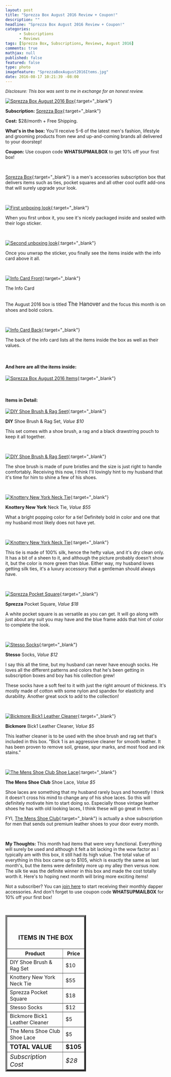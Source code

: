 ```yaml
---
layout: post
title: "Sprezza Box August 2016 Review + Coupon!"
description: ""
headline: "Sprezza Box August 2016 Review + Coupon!"
categories: 
      - Subscriptions
      - Reviews
tags: [Sprezza Box, Subscriptions, Reviews, August 2016]
comments: true
mathjax: null
published: false
featured: false
type: photo
imagefeature: "SprezzaBoxAugust2016Items.jpg"
date: 2016-08-17 10:21:39 -08:00
---
```


<i><font size="2">Disclosure: This box was sent to me in exchange for an honest review.</font></i>

[![Sprezza Box August 2016 Box](http://whatsupmailbox.com/images/SprezzaBoxAugust2016Box.jpg)](http://www.sprezzabox.com?rfsn=103516.e98b8){:target="_blank"}

**Subscription:** [Sprezza Box](http://www.sprezzabox.com?rfsn=103516.e98b8){:target="_blank"}

**Cost:** $28/month + Free Shipping.

**What's in the box:** You'll receive 5-6 of the latest men's fashion, lifestyle and grooming products from new and up-and-coming brands all delivered to your doorstep!

**Coupon:** Use coupon code **WHATSUPMAILBOX** to get 10% off your first box!

<br>

[Sprezza Box](http://www.sprezzabox.com?rfsn=103516.e98b8){:target="_blank"} is a men's accessories subscription box that delivers items such as ties, pocket squares and all other cool outfit add-ons that will surely upgrade your look.

<br>

[![First unboxing look](http://whatsupmailbox.com/images/SprezzaBoxAugust2016OpenBox.jpg)](http://www.sprezzabox.com?rfsn=103516.e98b8){:target="_blank"}

When you first unbox it, you see it's nicely packaged inside and sealed with their logo sticker.

<br>

[![Second unboxing look](http://whatsupmailbox.com/images/SprezzaBoxAugust2016OpenBox02.jpg)](http://www.sprezzabox.com?rfsn=103516.e98b8){:target="_blank"}

Once you unwrap the sticker, you finally see the items inside with the info card above it all.

<br>

[![Info Card Front](http://whatsupmailbox.com/images/SprezzaBoxAugust2016Info.jpg)](http://www.sprezzabox.com?rfsn=103516.e98b8){:target="_blank"}
<figcaption>The Info Card</figcaption>

<br>

The August 2016 box is titled <big>The Hanover</big> and the focus this month is on shoes and bold colors.

<br>

[![Info Card Back](http://whatsupmailbox.com/images/SprezzaBoxAugust2016Info02.jpg)](http://www.sprezzabox.com?rfsn=103516.e98b8){:target="_blank"}

The back of the info card lists all the items inside the box as well as their values.

<br>

<H4>And here are all the items inside:</H4>

[![Sprezza Box August 2016 Items](http://whatsupmailbox.com/images/SprezzaBoxAugust2016Items.jpg)](http://www.sprezzabox.com?rfsn=103516.e98b8){:target="_blank"}

<br>

<H4>Items in Detail:</H4>

[![DIY Shoe Brush & Rag Seet](http://whatsupmailbox.com/images/SprezzaBoxAugust2016DIYPureBristlesShoeBrushRagSet.jpg)](http://www.sprezzabox.com?rfsn=103516.e98b8){:target="_blank"}

**DIY** Shoe Brush & Rag Set, *Value $10*

This set comes with a shoe brush, a rag and a black drawstring pouch to keep it all together.

<br>

[![DIY Shoe Brush & Rag Seet](http://whatsupmailbox.com/images/SprezzaBoxAugust2016DIYPureBristlesShoeBrushRagSet02.jpg)](http://www.sprezzabox.com?rfsn=103516.e98b8){:target="_blank"}

The shoe brush is made of pure bristles and the size is just right to handle comfortably. Receiving this now, I think I'll lovingly hint to my husband that it's time for him to shine a few of his shoes.

<br>

[![Knottery New York Neck Tie](http://whatsupmailbox.com/images/SprezzaBoxAugust2015KnotteryNewYorkNeckTie.jpg)](http://www.sprezzabox.com?rfsn=103516.e98b8){:target="_blank"}

**Knottery New York** Neck Tie, *Value $55*

What a bright popping color for a tie! Definitely bold in color and one that my husband most likely does not have yet.

<br>

[![Knottery New York Neck Tie](http://whatsupmailbox.com/images/SprezzaBoxAugust2015KnotteryNewYorkNeckTie02.jpg)](http://www.sprezzabox.com?rfsn=103516.e98b8){:target="_blank"}

This tie is made of 100% silk, hence the hefty value, and it's dry clean only. It has a bit of a sheen to it, and although the picture probably doesn't show it, but the color is more green than blue. Either way, my husband loves getting silk ties, it's a luxury accessory that a gentleman should always have.

<br>

[![Sprezza Pocket Square](http://whatsupmailbox.com/images/SprezzaBoxAugust2016SprezzaPocketSquare.jpg)](http://www.sprezzabox.com?rfsn=103516.e98b8){:target="_blank"}

**Sprezza** Pocket Square, *Value $18*

A white pocket square is as versatile as you can get. It will go along with just about any suit you may have and the blue frame adds that hint of color to complete the look.

<br>

[![Stesso Socks](http://whatsupmailbox.com/images/SprezzaBoxAugust2016StessoSocks.jpg)](http://www.sprezzabox.com?rfsn=103516.e98b8){:target="_blank"}

**Stesso** Socks, *Value $12*

I say this all the time, but my husband can never have enough socks. He loves all the different patterns and colors that he's been getting in subscription boxes and boy has his collection grew! 

These socks have a soft feel to it with just the right amount of thickness. It's mostly made of cotton with some nylon and spandex for elasticity and durability. Another great sock to add to the collection!

<br>

[![Bickmore Bick1 Leather Cleaner](http://whatsupmailbox.com/images/SprezzaBoxAugust2016BickmoreBick1LeatherCleaner.jpg)](http://www.sprezzabox.com?rfsn=103516.e98b8){:target="_blank"}

**Bickmore** Bick1 Leather Cleaner, *Value $5*

This leather cleaner is to be used with the shoe brush and rag set that's included in this box. "Bick 1 is an aggressive cleaner for smooth leather. It has been proven to remove soil, grease, spur marks, and most food and ink stains."

<br>

[![The Mens Shoe Club Shoe Lace](http://whatsupmailbox.com/images/SprezzaBoxAugust2016TheMensShoeClubShoeLace.jpg)](http://www.sprezzabox.com?rfsn=103516.e98b8){:target="_blank"}

**The Mens Shoe Club** Shoe Lace, *Value $5*

Shoe laces are something that my husband rarely buys and honestly I think it doesn't cross his mind to change any of his shoe laces. So this will definitely motivate him to start doing so. Especially those vintage leather shoes he has with old looking laces, I think these will go great in them.

FYI, [The Mens Shoe Club](http://themensshoeclub.myshopify.com){:target="_blank"} is actually a shoe subscription for men that sends out premium leather shoes to your door every month.

<br>

<i class="icon-exclamation-sign"></i> **My Thoughts:** This month had items that were very functional. Everything will surely be used and although it felt a bit lacking in the wow factor as I typically am with this box, it still had its high value. The total value of everything in this box came up to $105, which is exactly the same as last month's, but the items were definitely more up my alley then versus now. The silk tie was the definite winner in this box and made the cost totally worth it. Here's to hoping next month will bring more exciting items!

Not a subscriber? You can [join here](http://www.sprezzabox.com?rfsn=103516.e98b8) to start receiving their monthly dapper accessories. And don't forget to use coupon code **WHATSUPMAILBOX** for 10% off your first box!

<br>

<TABLE  BORDER="5" style="width:50%">
   <TR>
      <TH COLSPAN="2">
         <H3><BR><center>ITEMS IN THE BOX</center></H3>
      </TH>
   </TR>
      <TH>Product</TH>
      <TH>Price</TH>
  <TR>
      <TD>DIY Shoe Brush & Rag Set</TD>
      <TD>$10</TD>
   </TR>
  <TR>
      <TD>Knottery New York Neck Tie</TD>
      <TD>$55</TD>
   </TR>
   <TR>
      <TD>Sprezza Pocket Square</TD>
      <TD>$18</TD>
   </TR>
    <TR>
      <TD>Stesso Socks</TD>
      <TD>$12</TD>
   </TR>
    <TR>
      <TD>Bickmore Bick1 Leather Cleaner</TD>
      <TD>$5</TD>
   </TR>
    <TR>
      <TD>The Mens Shoe Club Shoe Lace</TD>
      <TD>$5</TD>
   </TR>
   <TR>
      <TD><b><big>TOTAL VALUE</big></b></TD>
      <TD><b><big>$105</big></b></TD>
   </TR>
   <TR>
      <TD><i><big>Subscription Cost</big></i></TD>
      <TD><i><big>$28</big></i></TD>
   </TR>
</TABLE>
